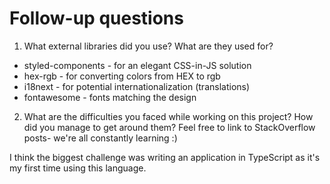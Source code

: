 # Follow-up questions

1. What external libraries did you use? What are they used for?

- styled-components - for an elegant CSS-in-JS solution
- hex-rgb - for converting colors from HEX to rgb
- i18next - for potential internationalization (translations)
- fontawesome - fonts matching the design

2. What are the difficulties you faced while working on this project? How did you manage to get around them? Feel free to link to StackOverflow posts- we're all constantly learning :)

I think the biggest challenge was writing an application in TypeScript as it's my first time using this language.
